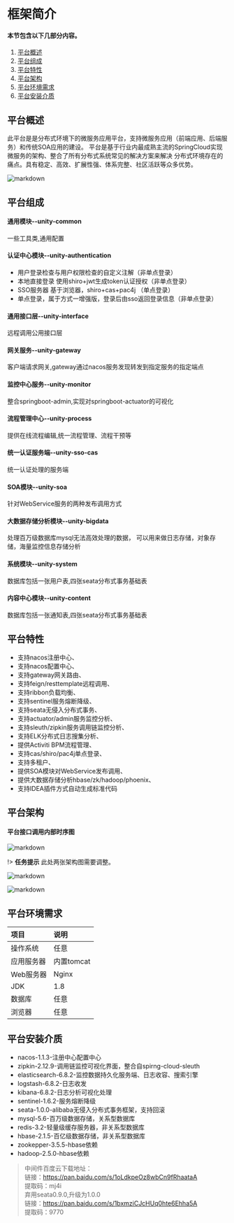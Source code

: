 #  框架简介

#### 本节包含以下几部分内容。
1. [平台概述](#平台概述)
1. [平台组成](#平台组成)
1. [平台特性](#平台特性)
1. [平台架构](#平台架构)
1. [平台环境需求](#平台环境需求)
1. [平台安装介质](#平台安装介质)

## 平台概述
此平台是是分布式环境下的微服务应用平台，支持微服务应用（前端应用、后端服务）和传统SOA应用的建设。
平台是基于行业内最成熟主流的SpringCloud实现微服务的架构、整合了所有分布式系统常见的解决方案来解决
分布式环境存在的痛点。具有稳定、高效、扩展性强、体系完整、社区活跃等众多优势。 

![markdown](../微服务管理平台V2.1.png "markdown")
## 平台组成  
<h4>通用模块--unity-common</h4>
一些工具类,通用配置


<h4>认证中心模块--unity-authentication</h4>

- 用户登录检查与用户权限检查的自定义注解（非单点登录）  
- 本地直接登录 使用shiro+jwt生成token认证授权（非单点登录）   
- SSO服务器 基于浏览器，shiro+cas+pac4j （单点登录）   
- 单点登录，属于方式一增强版，登录后由sso返回登录信息（非单点登录）  


<h4>通用接口层--unity-interface</h4>
远程调用公用接口层


<h4>网关服务--unity-gateway</h4>
客户端请求网关,gateway通过nacos服务发现转发到指定服务的指定端点


<h4>监控中心服务--unity-monitor</h4>
整合springboot-admin,实现对springboot-actuator的可视化


<h4>流程管理中心--unity-process</h4>
提供在线流程编辑,统一流程管理、流程干预等


<h4>统一认证服务端--unity-sso-cas</h4>
统一认证处理的服务端


<h4>SOA模块--unity-soa</h4>
针对WebService服务的两种发布调用方式


<h4>大数据存储分析模块--unity-bigdata</h4>
处理百万级数据库mysql无法高效处理的数据，
可以用来做日志存储，对象存储，海量监控信息存储分析


<h4>系统模块--unity-system</h4>
数据库包括一张用户表,四张seata分布式事务基础表


<h4>内容中心模块--unity-content</h4>
数据库包括一张通知表,四张seata分布式事务基础表


## 平台特性  
- 支持nacos注册中心、
- 支持nacos配置中心、
- 支持gateway网关路由、
- 支持feign/resttemplate远程调用、
- 支持ribbon负载均衡、
- 支持sentinel服务熔断降级、
- 支持seata无侵入分布式事务、
- 支持actuator/admin服务监控分析、
- 支持sleuth/zipkin服务调用链监控分析、
- 支持ELK分布式日志搜集分析、
- 提供Activiti BPM流程管理、
- 支持cas/shiro/pac4j单点登录、
- 支持多租户、
- 提供SOA模块对WebService发布调用、
- 提供大数据存储分析hbase/zk/hadoop/phoenix、
- 支持IDEA插件方式自动生成标准代码


## 平台架构

<h4>平台接口调用内部时序图</h4>

![markdown](../img/deploy01.png "markdown") 

!> **任务提示** 此处两张架构图需要调整。

![markdown](../部署01.jpg "markdown")  

![markdown](../部署02.jpg "markdown")

## 平台环境需求
| 项目 | 说明 | 
| :-----| :---- |
| 操作系统 | 任意 | 
| 应用服务器 | 内置tomcat |
| Web服务器 | Nginx  |
| JDK | 1.8 |
| 数据库 | 任意  |
| 浏览器 | 任意  |

## 平台安装介质
- nacos-1.1.3-注册中心配置中心
- zipkin-2.12.9-调用链监控可视化界面，整合自spirng-cloud-sleuth
- elasticsearch-6.8.2-监控数据持久化服务端、日志收容、搜索引擎
- logstash-6.8.2-日志收发
- kibana-6.8.2-日志分析可视化处理
- sentinel-1.6.2-服务熔断降级
- seata-1.0.0-alibaba无侵入分布式事务框架，支持回滚
- mysql-5.6-百万级数据存储，关系型数据库
- redis-3.2-轻量级缓存服务器，非关系型数据库
- hbase-2.1.5-百亿级数据存储，非关系型数据库
- zookepper-3.5.5-hbase依赖
- hadoop-2.5.0-hbase依赖

> 中间件百度云下载地址：  
> 链接：https://pan.baidu.com/s/1oLdkpeOz8wbCn9fRhaataA   
> 提取码：mj4i   
> 弃用seata0.9.0,升级为1.0.0  
> 链接：https://pan.baidu.com/s/1bxmziCJcHUq0hte6Ehha5A   
> 提取码：9770  
